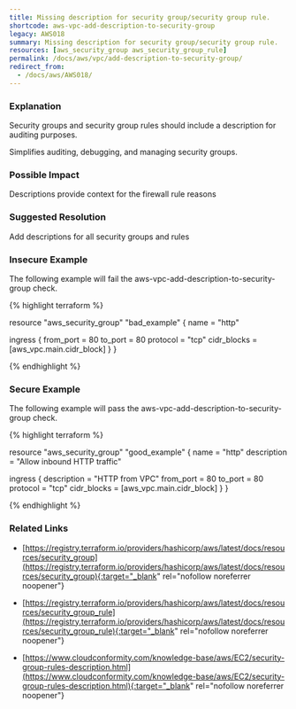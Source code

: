 ```yaml
---
title: Missing description for security group/security group rule.
shortcode: aws-vpc-add-description-to-security-group
legacy: AWS018
summary: Missing description for security group/security group rule. 
resources: [aws_security_group aws_security_group_rule] 
permalink: /docs/aws/vpc/add-description-to-security-group/
redirect_from: 
  - /docs/aws/AWS018/
---
```


### Explanation


Security groups and security group rules should include a description for auditing purposes.

Simplifies auditing, debugging, and managing security groups.


### Possible Impact
Descriptions provide context for the firewall rule reasons

### Suggested Resolution
Add descriptions for all security groups and rules


### Insecure Example

The following example will fail the aws-vpc-add-description-to-security-group check.

{% highlight terraform %}

resource "aws_security_group" "bad_example" {
  name        = "http"

  ingress {
		from_port   = 80
		to_port     = 80
		protocol    = "tcp"
		cidr_blocks = [aws_vpc.main.cidr_block]
	  }
}

{% endhighlight %}



### Secure Example

The following example will pass the aws-vpc-add-description-to-security-group check.

{% highlight terraform %}

resource "aws_security_group" "good_example" {
  name        = "http"
  description = "Allow inbound HTTP traffic"

  ingress {
		description = "HTTP from VPC"
		from_port   = 80
		to_port     = 80
		protocol    = "tcp"
		cidr_blocks = [aws_vpc.main.cidr_block]
  	}
}

{% endhighlight %}



### Related Links


- [https://registry.terraform.io/providers/hashicorp/aws/latest/docs/resources/security_group](https://registry.terraform.io/providers/hashicorp/aws/latest/docs/resources/security_group){:target="_blank" rel="nofollow noreferrer noopener"}

- [https://registry.terraform.io/providers/hashicorp/aws/latest/docs/resources/security_group_rule](https://registry.terraform.io/providers/hashicorp/aws/latest/docs/resources/security_group_rule){:target="_blank" rel="nofollow noreferrer noopener"}

- [https://www.cloudconformity.com/knowledge-base/aws/EC2/security-group-rules-description.html](https://www.cloudconformity.com/knowledge-base/aws/EC2/security-group-rules-description.html){:target="_blank" rel="nofollow noreferrer noopener"}


